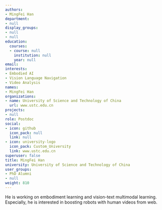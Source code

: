 ```yaml
---
authors:
- MingFei Han
department:
- null
display_groups:
- null
- null
education:
  courses:
  - course: null
    institution: null
    year: null
email: 
interests:
- Embodied AI
- Vision Language Navigation
- Video Analysis
names:
- MingFei Han
organizations:
- name: University of Science and Technology of China
  url: www.ustc.edu.cn
projects:
- null
role: Postdoc
social:
- icon: github
  icon_pack: null
  link: null
- icon: university-logo
  icon_pack: Custom_University
  link: www.ustc.edu.cn
superuser: false
title: MingFei Han
university: University of Science and Technology of China
user_groups:
- PhD Alumni
- null
weight: 810
---
```


He is working on embodiment learning and vision-text multimodal learning. Especially, he is interested in boosting robots with human videos from web.
